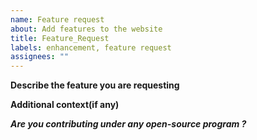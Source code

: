 ```yaml
---
name: Feature request
about: Add features to the website
title: Feature_Request
labels: enhancement, feature request
assignees: ""
---
```


**Describe the feature you are requesting**

<!-- A clear and concise description of what the problem is. -->

**Additional context(if any)**

**_Are you contributing under any open-source program ?_**

<!-- Mention it here-->
